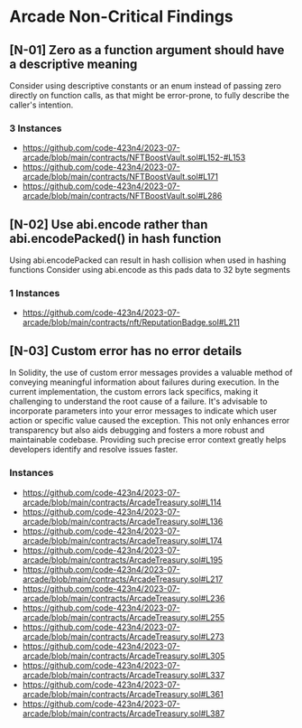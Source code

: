 # Arcade Non-Critical Findings


## [N-01] Zero as a function argument should have a descriptive meaning
Consider using descriptive constants or an enum instead of passing zero directly on function calls, as that might be error-prone, to fully describe the caller's intention.

### 3 Instances
- https://github.com/code-423n4/2023-07-arcade/blob/main/contracts/NFTBoostVault.sol#L152-#L153
- https://github.com/code-423n4/2023-07-arcade/blob/main/contracts/NFTBoostVault.sol#L171
- https://github.com/code-423n4/2023-07-arcade/blob/main/contracts/NFTBoostVault.sol#L286



## [N-02] Use abi.encode rather than abi.encodePacked() in hash function
Using abi.encodePacked can result in hash collision when used in hashing functions
Consider using abi.encode as this pads data to 32 byte segments

### 1 Instances
- https://github.com/code-423n4/2023-07-arcade/blob/main/contracts/nft/ReputationBadge.sol#L211


## [N-03] Custom error has no error details
In Solidity, the use of custom error messages provides a valuable method of conveying meaningful information about failures during execution. In the current implementation, the custom errors lack specifics, making it challenging to understand the root cause of a failure. It's advisable to incorporate parameters into your error messages to indicate which user action or specific value caused the exception. This not only enhances error transparency but also aids debugging and fosters a more robust and maintainable codebase. Providing such precise error context greatly helps developers identify and resolve issues faster.

### Instances
- https://github.com/code-423n4/2023-07-arcade/blob/main/contracts/ArcadeTreasury.sol#L114
- https://github.com/code-423n4/2023-07-arcade/blob/main/contracts/ArcadeTreasury.sol#L136
- https://github.com/code-423n4/2023-07-arcade/blob/main/contracts/ArcadeTreasury.sol#L174
- https://github.com/code-423n4/2023-07-arcade/blob/main/contracts/ArcadeTreasury.sol#L195
- https://github.com/code-423n4/2023-07-arcade/blob/main/contracts/ArcadeTreasury.sol#L217
- https://github.com/code-423n4/2023-07-arcade/blob/main/contracts/ArcadeTreasury.sol#L236
- https://github.com/code-423n4/2023-07-arcade/blob/main/contracts/ArcadeTreasury.sol#L255
- https://github.com/code-423n4/2023-07-arcade/blob/main/contracts/ArcadeTreasury.sol#L273
- https://github.com/code-423n4/2023-07-arcade/blob/main/contracts/ArcadeTreasury.sol#L305
- https://github.com/code-423n4/2023-07-arcade/blob/main/contracts/ArcadeTreasury.sol#L337
- https://github.com/code-423n4/2023-07-arcade/blob/main/contracts/ArcadeTreasury.sol#L361
- https://github.com/code-423n4/2023-07-arcade/blob/main/contracts/ArcadeTreasury.sol#L387


